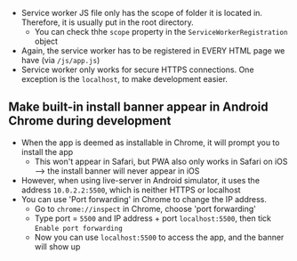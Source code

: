 - Service worker JS file only has the scope of folder it is located in. Therefore, it is usually put in the root directory.
  - You can check thhe `scope` property in the `ServiceWorkerRegistration` object
- Again, the service worker has to be registered in EVERY HTML page we have (via `/js/app.js`)
- Service worker only works for secure HTTPS connections. One exception is the `localhost`, to make development easier.

## Make built-in install banner appear in Android Chrome during development

- When the app is deemed as installable in Chrome, it will prompt you to install the app
  - This won't appear in Safari, but PWA also only works in Safari on iOS --> the install banner will never appear in iOS
- However, when using live-server in Android simulator, it uses the address `10.0.2.2:5500`, which is neither HTTPS or localhost
- You can use 'Port forwarding' in Chrome to change the IP address.
  - Go to `chrome://inspect` in Chrome, choose 'port forwarding'
  - Type port = `5500` and IP address + port `localhost:5500`, then tick `Enable port forwarding`
  - Now you can use `localhost:5500` to access the app, and the banner will show up
